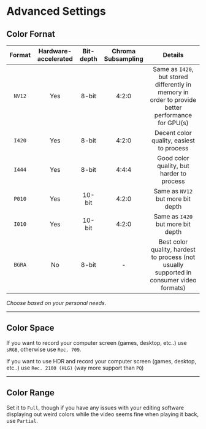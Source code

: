 # Advanced Settings

## Color Fornat
Format | Hardware-accelerated | Bit-depth | Chroma Subsampling | Details
:---: | :---: | :---: | :---: | :---:
`NV12` | Yes | 8-bit | 4:2:0 | Same as `I420`, but stored differently in memory in order to provide better performance for GPU(s)
`I420` | Yes | 8-bit | 4:2:0 | Decent color quality, easiest to process
`I444` | Yes | 8-bit | 4:4:4 | Good color quality, but harder to process
`P010` | Yes | 10-bit | 4:2:0  | Same as `NV12` but more bit depth
`I010` | Yes | 10-bit | 4:2:0  | Same as `I420` but more bit depth
`BGRA` | No | 8-bit | - | Best color quality, hardest to process (not usually supported in consumer video formats)

*Choose based on your personal needs*.</br>

----
## Color Space

If you want to record your computer screen (games, desktop, etc..) use `sRGB`, otherwise use `Rec. 709`.

If you want to use HDR and record your computer screen (games, desktop, etc..) use `Rec. 2100 (HLG)` (way more support than `PQ`)

----
## Color Range
Set it to `Full`, though if you have any issues with your editing software displaying out weird colors while the video seems fine when playing it back, use `Partial`.
